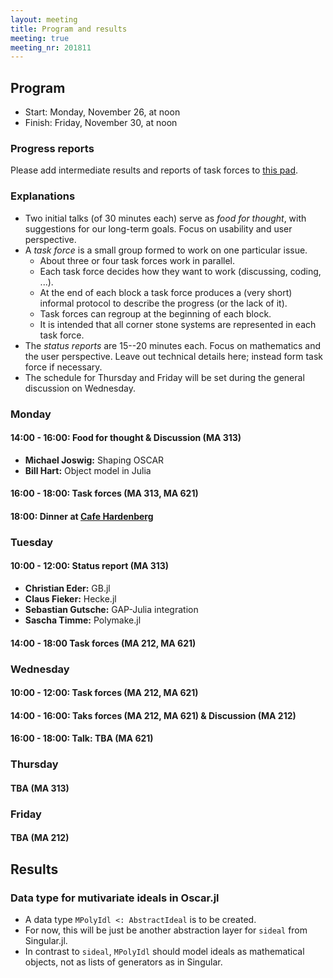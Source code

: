 ```yaml
---
layout: meeting
title: Program and results
meeting: true
meeting_nr: 201811
---
```



## Program
* Start: Monday, November 26, at noon
* Finish: Friday, November 30, at noon

### Progress reports

Please add intermediate results and reports of task forces to [this pad](https://hackmd.io/_uIlbM8FSE6CjttGMoGm7w#).

### Explanations

* Two initial talks (of 30 minutes each) serve as *food for thought*, with suggestions for our long-term goals. Focus on usability and user perspective.
* A *task force* is a small group formed to work on one particular issue.
  + About three or four task forces work in parallel.
  + Each task force decides how they want to work (discussing, coding, ...).
  + At the end of each block a task force produces a (very short) informal protocol to describe the progress (or the lack of it).
  + Task forces can regroup at the beginning of each block.
  + It is intended that all corner stone systems are represented in each task force.
* The *status reports* are 15--20 minutes each.  Focus on mathematics and the user perspective. Leave out technical details here; instead form task force if necessary.
* The schedule for Thursday and Friday will be set during the general discussion on Wednesday.

### Monday

#### 14:00 - 16:00: Food for thought & Discussion (MA 313)

* **Michael Joswig:** Shaping OSCAR
* **Bill Hart:** Object model in Julia

#### 16:00 - 18:00: Task forces (MA 313, MA 621)

#### 18:00: Dinner at [Cafe Hardenberg](http://cafe-hardenberg.com/)

### Tuesday

#### 10:00 - 12:00: Status report (MA 313)

* **Christian Eder:** GB.jl
* **Claus Fieker:** Hecke.jl
* **Sebastian Gutsche:** GAP-Julia integration
* **Sascha Timme:** Polymake.jl

#### 14:00 - 18:00 Task forces (MA 212, MA 621)

### Wednesday

#### 10:00 - 12:00: Task forces (MA 212, MA 621)

#### 14:00 - 16:00: Taks forces (MA 212, MA 621) & Discussion (MA 212)

#### 16:00 - 18:00: Talk: TBA (MA 621)

### Thursday

#### TBA (MA 313)

### Friday

#### TBA (MA 212)


## Results

### Data type for mutivariate ideals in Oscar.jl

* A data type `MPolyIdl <: AbstractIdeal` is to be created.
* For now, this will be just be another abstraction layer for `sideal` from Singular.jl.
* In contrast to `sideal`, `MPolyIdl` should model ideals as mathematical objects, not as lists of generators
  as in Singular.
